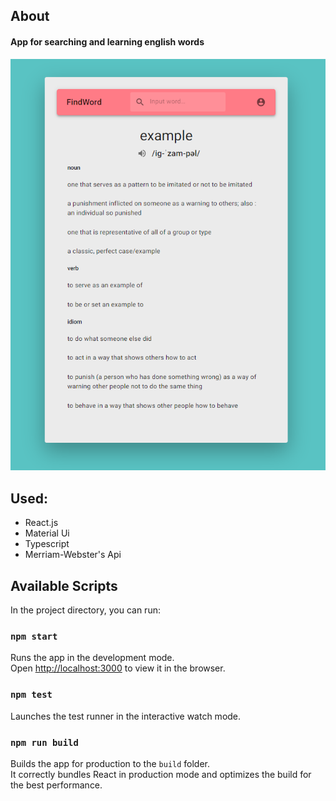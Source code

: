 ## About
#### App for searching and learning english words
![screenshotes](https://github.com/airmoor/dictionary/blob/master/screenshotes/word-info.PNG)

## Used:
* React.js
* Material Ui
* Typescript
* Merriam-Webster's Api


## Available Scripts

In the project directory, you can run:
### `npm start`

Runs the app in the development mode.<br />
Open [http://localhost:3000](http://localhost:3000) to view it in the browser.

### `npm test`

Launches the test runner in the interactive watch mode.<br />

### `npm run build`

Builds the app for production to the `build` folder.<br />
It correctly bundles React in production mode and optimizes the build for the best performance.



